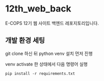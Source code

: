 # 12th_web_back
E-COPS 12기 웹 사이트 백엔드 레포지토리입니다.


## 개발 환경 세팅
git clone 하신 뒤 python venv 설치 먼저 진행

venv activate 한 상태에서 다음 명령어 실행

```
pip install -r requirements.txt
```

